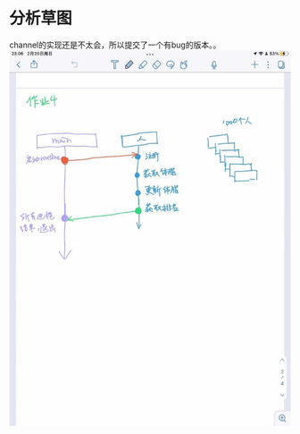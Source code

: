 # 分析草图
channel的实现还是不太会，所以提交了一个有bug的版本。。
![image](https://github.com/Zczju/homework/blob/main/%E5%BE%AE%E4%BF%A1%E5%9B%BE%E7%89%87_20220220230515.jpg)
